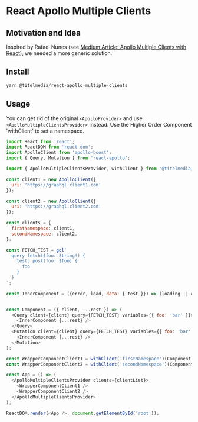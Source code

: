 # React Apollo Multiple Clients

## Motivation and Idea
Inspired by Rafael Nunes (see [Medium Article: Apollo Multiple Clients with React](https://medium.com/open-graphql/apollo-multiple-clients-with-react-b34b571210a5)), we needed a more generic solution.

## Install

```js
yarn @titelmedia/react-apollo-multiple-clients
```

## Usage
You can get rid of the original `<ApolloProvider>` and use `<ApolloMultipleClientsProvider>` instead. Use the Higher Order Component 'withClient' to set a namespace.

```js
import React from 'react';
import ReactDOM from 'react-dom';
import ApolloClient from 'apollo-boost';
import { Query, Mutation } from 'react-apollo';

import { ApolloMultipleClientsProvider, withClient } from '@titelmedia/react-apollo-multiple-clients';

const client1 = new ApolloClient({
  uri: 'https://graphql.client1.com'
});

const client2 = new ApolloClient({
  uri: 'https://graphql.client2.com'
});

const clients = {
  firstNamespace: client1,
  secondNamespace: client2,
};

const FETCH_TEST = gql`
  query fetch($foo: String!) {
    test: post(foo: $foo) {
      foo
    }
  }
`;

const InnerComponent = ({error, load, data: { test }}) => (loading || error) ? null : test;


const Component = ({ client, ...rest }) => (
  <Query client={client} query={FETCH_TEST} variables={{ foo: 'bar' }}>
    <InnerComponent {...rest} />
  </Query>
  <Mutation client={client} query={FETCH_TEST} variables={{ foo: 'bar' }}>
    <InnerComponent {...rest} />
  </Mutation>
);

const WrapperComponentClient1 = withClient('firstNamespace')(Component);
const WrapperComponentClient2 = withClient('secondNamespace')(Component);

const App = () => (
  <ApolloMultipleClientsProvider clients={clientList}>
    <WrapperComponentClient1 />
    <WrapperComponentClient2 />
  </ApolloMultipleClientsProvider>
);

ReactDOM.render(<App />, document.getElementById('root'));
```